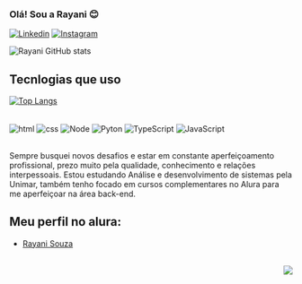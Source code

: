 ### Olá! Sou a Rayani 😊

[![Linkedin](https://img.shields.io/badge/LinkedIn-0077B5?style=for-the-badge&logo=linkedin&logoColor=white)](https://www.linkedin.com/in/rayani-souza-77a1ba212/)
[![Instagram](https://img.shields.io/badge/Instagram-E4405F?style=for-the-badge&logo=instagram&logoColor=white)](https://www.instagram.com/dev_nomani/)

![Rayani GitHub stats](https://github-readme-stats.vercel.app/api?username=rayanisouz&show_icons=true&theme=dracula)

## Tecnlogias que uso

[![Top Langs](https://github-readme-stats.vercel.app/api/top-langs/?username=rayanisouz&hide_progress=true)](https://github.com/anuraghazra/github-readme-stats)

<div style="display: incline_block"><br/>
    <img align="center" alt="html" src=https://img.shields.io/badge/HTML-239120?style=for-the-badge&logo=html5&logoColor=white />
    <img align="center" alt="css" src=https://img.shields.io/badge/CSS-239120?&style=for-the-badge&logo=css3&logoColor=white />
    <img align="center" alt="Node" src=https://img.shields.io/badge/Node.js-43853D?style=for-the-badge&logo=node.js&logoColor=white />
    <img align="center" alt="Pyton" src=https://img.shields.io/badge/Python-3776AB?style=for-the-badge&logo=python&logoColor=white />
    <img align="center" alt="TypeScript" src=https://img.shields.io/badge/TypeScript-007ACC?style=for-the-badge&logo=typescript&logoColor=white />
    <img align="center" alt="JavaScript" src=https://img.shields.io/badge/JavaScript-323330?style=for-the-badge&logo=javascript&logoColor=F7DF1E />
</div><br/>


Sempre busquei novos desafios e estar em constante aperfeiçoamento profissional, prezo muito pela qualidade, conhecimento e relações interpessoais. Estou estudando Análise e desenvolvimento de sistemas pela Unimar, também tenho focado em cursos complementares no Alura para me aperfeiçoar na área back-end.

## Meu perfil no alura:
- [Rayani Souza](https://cursos.alura.com.br/user/rayani-souzan)
<div style="display: incline_block"><br/>
    <img align="right" alt"GIF" src=https://cdn.discordapp.com/attachments/908504502473207904/1088246879931863040/b.png />
</div><br/>
